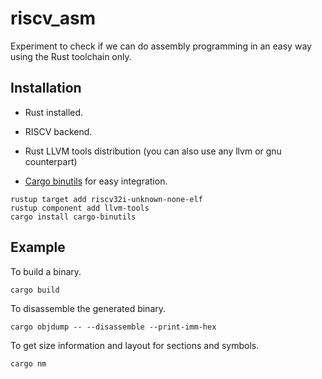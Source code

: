 # riscv_asm

Experiment to check if we can do assembly programming in an easy way using the Rust toolchain only.

## Installation

- Rust installed.

- RISCV backend.
  
- Rust LLVM tools distribution (you can also use any llvm or gnu counterpart)

- [Cargo binutils](https://github.com/rust-embedded/cargo-binutils) for easy integration.

```shell
rustup target add riscv32i-unknown-none-elf
rustup component add llvm-tools 
cargo install cargo-binutils
```

## Example

To build a binary.

```shell
cargo build 
```

To disassemble the generated binary.

```shell
cargo objdump -- --disassemble --print-imm-hex
```

To get size information and layout for sections and symbols.

```shell
cargo nm
```
